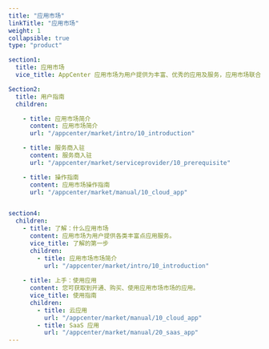 ```yaml
---
title: "应用市场"
linkTitle: "应用市场"
weight: 1
collapsible: true
type: "product"

section1:
  title: 应用市场
  vice_title: AppCenter 应用市场为用户提供为丰富、优秀的应用及服务，应用市场联合众多优秀合作伙伴为用户提供包括数据库与中间件、大数据、安全应用、容器应用、企业应用等各类型的应用服务。

Section2:
  title: 用户指南
  children:

    - title: 应用市场简介
      content: 应用市场简介
      url: "/appcenter/market/intro/10_introduction"

    - title: 服务商入驻
      content: 服务商入驻
      url: "/appcenter/market/serviceprovider/10_prerequisite"

    - title: 操作指南
      content: 应用市场操作指南
      url: "/appcenter/market/manual/10_cloud_app"


section4:
  children:
    - title: 了解：什么应用市场
      content: 应用市场为用户提供各类丰富点应用服务。
      vice_title: 了解的第一步
      children:
        - title: 应用市场市场简介
          url: "/appcenter/market/intro/10_introduction"
      
    - title: 上手：使用应用
      content: 您可获取到开通、购买、使用应用市场市场的应用。
      vice_title: 使用指南
      children: 
        - title: 云应用
          url: "/appcenter/market/manual/10_cloud_app"
        - title: SaaS 应用
          url: "/appcenter/market/manual/20_saas_app"
---
```



<!-- type: "product" 这个参数表明这是一个产品index页面 -->
<!-- section1 为产品index页面 主标题 副标题 video  video_img为视频图片  -->
<!-- section2 为产品index页面 第一个大块的用户文档配置  -->
<!-- section3 为产品index页面 第二个大块的开发者文档配置  -->
<!-- section4 为产品index页面 第三个大块的学习路径配置  -->